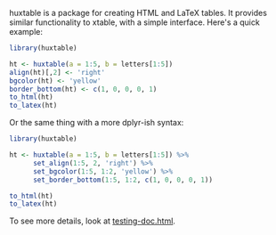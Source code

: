 
<!-- README.md is generated from README.Rmd. Please edit that file -->
huxtable is a package for creating HTML and LaTeX tables. It provides similar functionality to xtable, with a simple interface. Here's a quick example:

``` r
library(huxtable)

ht <- huxtable(a = 1:5, b = letters[1:5])
align(ht)[,2] <- 'right'
bgcolor(ht) <- 'yellow'
border_bottom(ht) <- c(1, 0, 0, 0, 1)
to_html(ht)
to_latex(ht)
```

Or the same thing with a more dplyr-ish syntax:

``` r
library(huxtable)

ht <- huxtable(a = 1:5, b = letters[1:5]) %>% 
      set_align(1:5, 2, 'right') %>% 
      set_bgcolor(1:5, 1:2, 'yellow') %>% 
      set_border_bottom(1:5, 1:2, c(1, 0, 0, 0, 1))

to_html(ht)
to_latex(ht)
```

To see more details, look at [testing-doc.html](testing-doc.html).
